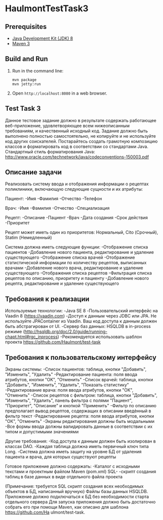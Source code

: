 HaulmontTestTask3
=========

Prerequisites
-------------

* [Java Development Kit (JDK) 8](http://www.oracle.com/technetwork/java/javase/downloads/jdk8-downloads-2133151.html)
* [Maven 3](https://maven.apache.org/download.cgi)

Build and Run
-------------

1. Run in the command line:
	```
	mvn package
	mvn jetty:run
	```

2. Open `http://localhost:8080` in a web browser.

Test Task 3
-------------
Данное тестовое задание должно в результате содержать работающее веб-приложение, удовлетворяющее всем
нижеописанным требованиям, и качественный исходный код.
Задание должно быть выполнено полностью самостоятельно, не копируйте и не используйте код других соискателей.
Постарайтесь создать грамотную композицию классов и форматировать код в соответствии со стандартами Java.
Стандартный стиль форматирования Java: http://www.oracle.com/technetwork/java/codeconventions-150003.pdf

Описание задачи
-------------
Реализовать систему ввода и отображения информации о рецептах поликлиники, включающую следующие сущности и их атрибуты:

Пациент:
-Имя
-Фамилия
-Отчество
-Телефон

Врач:
-Имя
-Фамилия
-Отчество
-Специализация

Рецепт:
-Описание
-Пациент
-Врач
-Дата создания
-Срок действия
-Приоритет

Рецепт может иметь один из приоритетов: Нормальный, Cito (Срочный), Statim (Немедленный)

Система должна иметь следующие функции:
-Отображение списка пациентов
-Добавление нового пациента, редактирование и удаление существующего
-Отображение списка врачей
-Отображение статистической информации по количеству рецептов, выписанных врачами
-Добавление нового врача, редактирование и удаление существующего
-Отображения списка рецептов
-Фильтрация списка рецептов по описанию, приоритету и пациенту
-Добавление нового рецепта, редактирование и удаление существующего


Требования к реализации
-------------
Используемые технологии:
-Java SE 8
-Пользовательский интерфейс на Vaadin 8 (https://vaadin.com)
-Доступ к данным через JDBC или JPA. Не используйте JPAContainer из Vaadin. Ваш код доступа к данным должен быть абстрагирован от UI.
-Сервер баз данных: HSQLDB в in-process режиме (http://hsqldb.org/doc/2.0/guide/running-chapt.html#rgc_inprocess)
-Рекомендуется использовать шаблон проекта https://github.com/Haulmont/test-task

Требования к пользовательскому интерфейсу
-------------
Экраны системы:
-Список пациентов: таблица, кнопки "Добавить", "Изменить", "Удалить"
-Редактирование пациента: поля ввода атрибутов, кнопки "OK", "Отменить"
-Список врачей: таблица, кнопки "Добавить", "Изменить", "Удалить", "Показать статистику"
-Редактирование врача: поля ввода атрибутов, кнопки "OK", "Отменить"
-Список рецептов с фильтром: таблица, кнопки "Добавить", "Изменить", "Удалить", панель фильтра с полями
"Пациент", "Приоритет", "Описание" и кнопкой "Применить"
-Фильтр по описанию предполагает вывод рецептов, содержащих в описании введѐнный в фильтр текст
-Редактирование рецепта: поля ввода атрибутов, кнопки "ОК", "Отменить"
-Экраны редактирования должны быть модальными
-Все формы ввода должны валидировать данные в соответствии с их типом и допустимыми значениями

Другие требования:
-Код доступа к данным должен быть изолирован в классах DAO.
-Каждая таблица должна иметь первичный ключ типа Long.
-Система должна иметь защиту на уровне БД от удаления пациента и врача, для которых существуют
рецепты 

Готовое приложение должно содержать:
-Каталог с исходными текстами и проектным файлом Maven (pom.xml) SQL-
-скрипт создания таблиц в базе данных в виде отдельного файла проекта

(Примечание: требуется SQL скрипт создания всех необходимых объектов в БД, написанный вручную)
Файлы базы данных HSQLDB.
Приложение должно подключаться к БД без необходимости старта отдельного сервера
Для запуска приложения должно быть достаточно собрать его при помощи Maven, как описано для шаблона
https://github.com/Ha ulmont/test-task.

